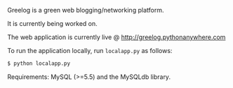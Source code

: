 Greelog is a green web blogging/networking platform.

It is currently being worked on.

The web application is currently live @ http://greelog.pythonanywhere.com

To run the application locally, run `localapp.py` as follows:
```bash
$ python localapp.py
```

Requirements:
    MySQL (>=5.5) and the MySQLdb library.
